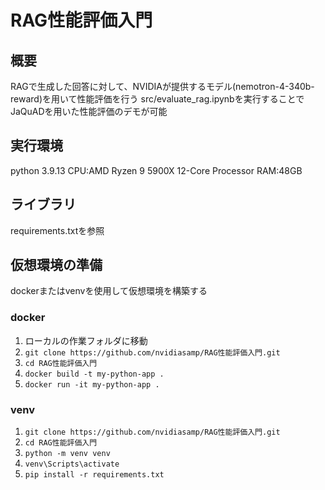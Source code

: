 # RAG性能評価入門

## 概要

RAGで生成した回答に対して、NVIDIAが提供するモデル(nemotron-4-340b-reward)を用いて性能評価を行う
src/evaluate_rag.ipynbを実行することでJaQuADを用いた性能評価のデモが可能

## 実行環境

python 3.9.13
CPU:AMD Ryzen 9 5900X 12-Core Processor
RAM:48GB

## ライブラリ

requirements.txtを参照

## 仮想環境の準備

dockerまたはvenvを使用して仮想環境を構築する

### docker

1. ローカルの作業フォルダに移動
2. `git clone https://github.com/nvidiasamp/RAG性能評価入門.git`
3. `cd RAG性能評価入門`
4. `docker build -t my-python-app .`
5. `docker run -it my-python-app .`

### venv

1. `git clone https://github.com/nvidiasamp/RAG性能評価入門.git`
2. `cd RAG性能評価入門`
3. `python -m venv venv`
4. `venv\Scripts\activate`
5. `pip install -r requirements.txt`
